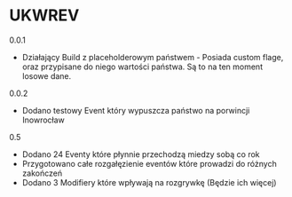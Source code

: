 # UKWREV
0.0.1
 - Działający Build z placeholderowym państwem - Posiada custom flage, oraz przypisane do niego wartości państwa. Są to na ten moment losowe dane.

0.0.2

 - Dodano testowy Event który wypuszcza państwo na porwincji Inowrocław

0.5

 - Dodano 24 Eventy które płynnie przechodzą miedzy sobą co rok
 - Przygotowano całe rozgałęzienie eventów które prowadzi do różnych zakończeń
 - Dodano 3 Modifiery które wpływają na rozgrywkę (Będzie ich więcej)
